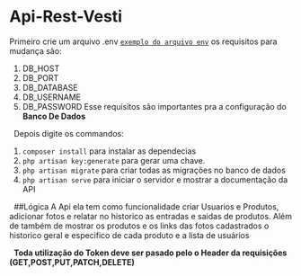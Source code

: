 # Api-Rest-Vesti
Primeiro crie um arquivo .env [`exemplo do arquivo env`](https://github.com/Elanio-Bros/Api-Rest-Vesti/blob/main/.env.example) os requisitos para mudança são:
1. DB_HOST
2. DB_PORT
3. DB_DATABASE
4. DB_USERNAME
5. DB_PASSWORD
Esse requisitos são importantes pra a configuração do **Banco De Dados**

&nbsp;
Depois digite os commandos:
1. `composer install` para instalar as dependecias
2. `php artisan key:generate` para gerar uma chave.
3. `php artisan migrate` para criar todas as migrações no banco de dados
4. `php artisan serve` para iniciar o servidor e mostrar a documentação da API

&nbsp;
##Lógica
A Api ela tem como funcionalidade criar Usuarios e Produtos, adicionar fotos e relatar no historico as entradas e saidas de produtos.
Além de também de mostrar os produtos e os links das fotos cadastrados o historico geral e especifico de cada produto e a lista de usuários


&nbsp;
**Toda utilização do Token deve ser pasado pelo o Header da requisições (GET,POST,PUT,PATCH,DELETE)**

